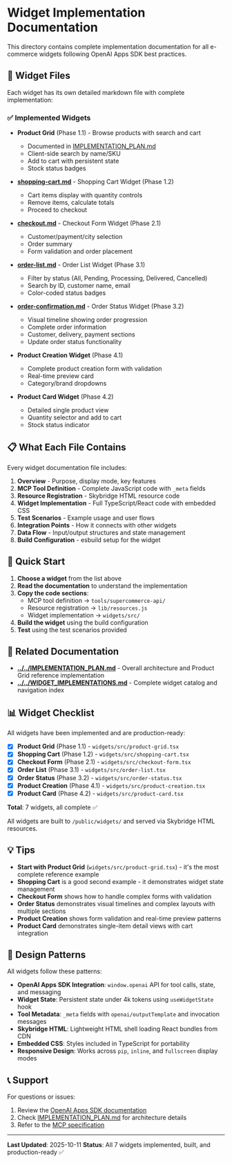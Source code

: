 # Widget Implementation Documentation

This directory contains complete implementation documentation for all e-commerce widgets following OpenAI Apps SDK best practices.

## 📁 Widget Files

Each widget has its own detailed markdown file with complete implementation:

### ✅ Implemented Widgets

- **Product Grid** (Phase 1.1) - Browse products with search and cart
  - Documented in [IMPLEMENTATION_PLAN.md](../../IMPLEMENTATION_PLAN.md)
  - Client-side search by name/SKU
  - Add to cart with persistent state
  - Stock status badges

- **[shopping-cart.md](./shopping-cart.md)** - Shopping Cart Widget (Phase 1.2)
  - Cart items display with quantity controls
  - Remove items, calculate totals
  - Proceed to checkout

- **[checkout.md](./checkout.md)** - Checkout Form Widget (Phase 2.1)
  - Customer/payment/city selection
  - Order summary
  - Form validation and order placement

- **[order-list.md](./order-list.md)** - Order List Widget (Phase 3.1)
  - Filter by status (All, Pending, Processing, Delivered, Cancelled)
  - Search by ID, customer name, email
  - Color-coded status badges

- **[order-confirmation.md](./order-confirmation.md)** - Order Status Widget (Phase 3.2)
  - Visual timeline showing order progression
  - Complete order information
  - Customer, delivery, payment sections
  - Update order status functionality

- **Product Creation Widget** (Phase 4.1)
  - Complete product creation form with validation
  - Real-time preview card
  - Category/brand dropdowns

- **Product Card Widget** (Phase 4.2)
  - Detailed single product view
  - Quantity selector and add to cart
  - Stock status indicator

## 📋 What Each File Contains

Every widget documentation file includes:

1. **Overview** - Purpose, display mode, key features
2. **MCP Tool Definition** - Complete JavaScript code with `_meta` fields
3. **Resource Registration** - Skybridge HTML resource code
4. **Widget Implementation** - Full TypeScript/React code with embedded CSS
5. **Test Scenarios** - Example usage and user flows
6. **Integration Points** - How it connects with other widgets
7. **Data Flow** - Input/output structures and state management
8. **Build Configuration** - esbuild setup for the widget

## 🚀 Quick Start

1. **Choose a widget** from the list above
2. **Read the documentation** to understand the implementation
3. **Copy the code sections**:
   - MCP tool definition → `tools/supercommerce-api/`
   - Resource registration → `lib/resources.js`
   - Widget implementation → `widgets/src/`
4. **Build the widget** using the build configuration
5. **Test** using the test scenarios provided

## 🔗 Related Documentation

- **[../../IMPLEMENTATION_PLAN.md](../../IMPLEMENTATION_PLAN.md)** - Overall architecture and Product Grid reference implementation
- **[../../WIDGET_IMPLEMENTATIONS.md](../../WIDGET_IMPLEMENTATIONS.md)** - Complete widget catalog and navigation index

## 📊 Widget Checklist

All widgets have been implemented and are production-ready:

- [x] **Product Grid** (Phase 1.1) - `widgets/src/product-grid.tsx`
- [x] **Shopping Cart** (Phase 1.2) - `widgets/src/shopping-cart.tsx`
- [x] **Checkout Form** (Phase 2.1) - `widgets/src/checkout-form.tsx`
- [x] **Order List** (Phase 3.1) - `widgets/src/order-list.tsx`
- [x] **Order Status** (Phase 3.2) - `widgets/src/order-status.tsx`
- [x] **Product Creation** (Phase 4.1) - `widgets/src/product-creation.tsx`
- [x] **Product Card** (Phase 4.2) - `widgets/src/product-card.tsx`

**Total**: 7 widgets, all complete ✅

All widgets are built to `/public/widgets/` and served via Skybridge HTML resources.

## 💡 Tips

- **Start with Product Grid** (`widgets/src/product-grid.tsx`) - it's the most complete reference example
- **Shopping Cart** is a good second example - it demonstrates widget state management
- **Checkout Form** shows how to handle complex forms with validation
- **Order Status** demonstrates visual timelines and complex layouts with multiple sections
- **Product Creation** shows form validation and real-time preview patterns
- **Product Card** demonstrates single-item detail views with cart integration

## 🎨 Design Patterns

All widgets follow these patterns:

- **OpenAI Apps SDK Integration**: `window.openai` API for tool calls, state, and messaging
- **Widget State**: Persistent state under 4k tokens using `useWidgetState` hook
- **Tool Metadata**: `_meta` fields with `openai/outputTemplate` and invocation messages
- **Skybridge HTML**: Lightweight HTML shell loading React bundles from CDN
- **Embedded CSS**: Styles included in TypeScript for portability
- **Responsive Design**: Works across `pip`, `inline`, and `fullscreen` display modes

## 📞 Support

For questions or issues:
1. Review the [OpenAI Apps SDK documentation](https://developers.openai.com/apps-sdk)
2. Check [IMPLEMENTATION_PLAN.md](../../IMPLEMENTATION_PLAN.md) for architecture details
3. Refer to the [MCP specification](https://modelcontextprotocol.io/)

---

**Last Updated**: 2025-10-11
**Status**: All 7 widgets implemented, built, and production-ready ✅
